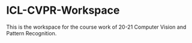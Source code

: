 # ICL-CVPR-Workspace
This is the workspace for the course work of 20-21 Computer Vision and Pattern Recognition.
